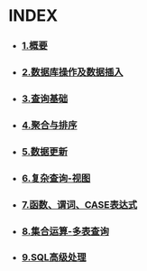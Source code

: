 # INDEX
- ### [1.概要](./1.概要.md)
- ### [2.数据库操作及数据插入](./2.数据库操作及数据插入.md)
- ### [3.查询基础](./3.查询基础.md)
- ### [4.聚合与排序](./4.聚合与排序.md)
- ### [5.数据更新](./5.数据更新.md)
- ### [6.复杂查询-视图](./6.复杂查询-视图.md)
- ### [7.函数、谓词、CASE表达式](./7.函数、谓词、CASE表达式.md)
- ### [8.集合运算-多表查询](./8.集合运算-多表查询.md)
- ### [9.SQL高级处理](./9.SQL高级处理.md)
